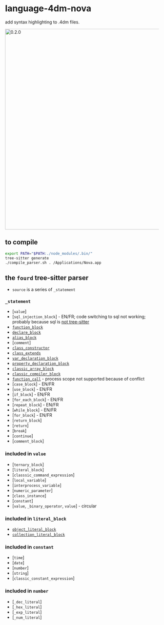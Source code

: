 # language-4dm-nova
add syntax highlighting to .4dm files.

<img width="658" alt="0.2.0" src="https://github.com/miyako/language-4dm-nova/assets/1725068/c38e9cb8-9268-4132-b562-d7f1b0c5bd7c">

## to compile

```sh
export PATH="$PATH:./node_modules/.bin/"
tree-sitter generate
./compile_parser.sh . /Applications/Nova.app
```

## the `fourd` tree-sitter parser

* `source` is a series of `_statement`

### `_statement`

* [`value`]
* [`sql_injection_block`]  - EN/FR; code switching to sql not working; probably because sql is [not tree-sitter](https://docs.nova.app/syntax-reference/syntaxes/#injections)
* [`function_block`](https://github.com/miyako/language-4dm-nova/blob/main/corpus/1.%20function_block.txt)
* [`declare_block`](https://github.com/miyako/language-4dm-nova/blob/main/corpus/2.%20declare_block.txt)
* [`alias_block`](https://github.com/miyako/language-4dm-nova/blob/main/corpus/7.%20alias_block.txt)  
* [`comment`] 
* [`class_constructor`](https://github.com/miyako/language-4dm-nova/blob/main/corpus/3.%20class_constructor.txt)
* [`class_extends`](https://github.com/miyako/language-4dm-nova/blob/main/corpus/4.%20class_extends.txt)
* [`var_declaration_block`](https://github.com/miyako/language-4dm-nova/blob/main/corpus/5.%20var_declaration_block.txt) 
* [`property_declaration_block`](https://github.com/miyako/language-4dm-nova/blob/main/corpus/6.%20property_declaration_block.txt) 
* [`classic_array_block`](https://github.com/miyako/language-4dm-nova/blob/main/corpus/11.%20classic_array_block.txt)
* [`classic_compiler_block`](https://github.com/miyako/language-4dm-nova/blob/main/corpus/10.%20classic_compiler_block.txt)
* [`function_call`](https://github.com/miyako/language-4dm-nova/blob/main/corpus/9.%20function_call.txt) - process scope not supported because of conflict
* [`case_block`] - EN/FR
* [`use_block`] - EN/FR
* [`if_block`] - EN/FR 
* [`for_each_block`] - EN/FR
* [`repeat_block`] - EN/FR
* [`while_block`] - EN/FR
* [`for_block`] - EN/FR
* [`return_block`]
* [`return`]
* [`break`]
* [`continue`]
* [`comment_block`]
 
### included in `value`

* [`ternary_block`]
* [`literal_block`]
* [`classsic_command_expression`]
* [`local_variable`]
* [`interprocess_variable`]
* [`numeric_parameter`]
* [`class_instance`]
* [`constant`]
* [`value`, `_binary_operator`, `value`] - circular

### included in `literal_block`

* [`object_literal_block`](https://github.com/miyako/language-4dm-nova/blob/main/corpus/13.%20object_literal_block.txt)
* [`collection_literal_block`](https://github.com/miyako/language-4dm-nova/blob/main/corpus/14.%20collection_literal_block.txt)

### included in `constant`

* [`time`] 
* [`date`] 
* [`number`] 
* [`string`] 
* [`classic_constant_expression`]  

### included in `number`

* [`_dec_literal`]
* [`_hex_literal`]
* [`_exp_literal`]
* [`_num_literal`]
